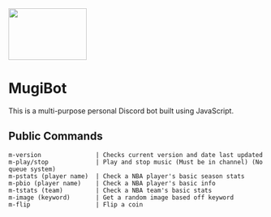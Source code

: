 <img src="https://i.imgur.com/MINhF0h.jpg" width="154" height="102">

# MugiBot

This is a multi-purpose personal Discord bot built using JavaScript.

## Public Commands

```
m-version               | Checks current version and date last updated
m-play/stop             | Play and stop music (Must be in channel) (No queue system)
m-pstats (player name)  | Check a NBA player's basic season stats
m-pbio (player name)    | Check a NBA player's basic info
m-tstats (team)         | Check a NBA team's basic stats
m-image (keyword)       | Get a random image based off keyword
m-flip                  | Flip a coin
```

